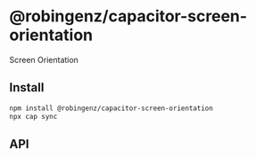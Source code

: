 # @robingenz/capacitor-screen-orientation

Screen Orientation

## Install

```bash
npm install @robingenz/capacitor-screen-orientation
npx cap sync
```

## API

<docgen-index></docgen-index>

<docgen-api>
<!-- run docgen to generate docs from the source -->
<!-- More info: https://github.com/ionic-team/capacitor-docgen -->
</docgen-api>
